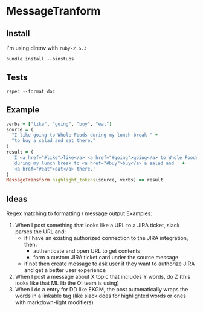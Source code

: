 # MessageTranform

## Install
I'm using direnv with `ruby-2.6.3`
```
bundle install --binstubs
```

## Tests
```
rspec --format doc
```

## Example
```ruby
verbs = ["like", "going", "buy", "eat"]
source = (
  "I like going to Whole Foods during my lunch break " +
  "to buy a salad and eat there."
)
result = (
  'I <a href="#like">like</a> <a href="#going">going</a> to Whole Foods ' +
  'during my lunch break to <a href="#buy">buy</a> a salad and ' +
  '<a href="#eat">eat</a> there.'
)
MessageTransform.highlight_tokens(source, verbs) == result
```

## Ideas
Regex matching to formatting / message output
Examples:
1. When I post something that looks like a URL to a JIRA ticket, slack parses the URL and:
    - if I have an existing authorized connection to the JIRA integration, then:
      - authenticate and open URL to get contents
      - form a custom JIRA ticket card under the source message
    - if not then create message to ask user if they want to authorize JIRA and get a better user experience
2. When I post a message about X topic that includes Y words, do Z (this looks like that ML lib the OI team is using)
3. When I do a entry for DD like EKGM, the post automatically wraps the words in a linkable tag (like slack does for highlighted words or ones with markdown-light modifiers)